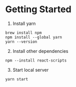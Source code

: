 # Getting Started

1. Install yarn
```
brew install npm
npm install --global yarn
yarn --version
```

2. Install other dependencies
```
npm --install react-scripts
```

3. Start local server
```
yarn start
```

